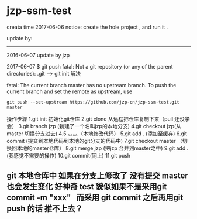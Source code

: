 # jzp-ssm-test

creata time 2017-06-06
notice: create the hole project , and run it .


update by:

------------------------------------------
2016-06-07 update by jzp

2017-06-07 $ git push fatal: Not a git repository (or any of the parent directories): .git
  --> git init 解决

fatal: The current branch master has no upstream branch.
To push the current branch and set the remote as upstream, use

    git push --set-upstream https://github.com/jzp-cn/jzp-ssm-test.git master

操作步骤
1.git init 初始化git仓库
2.git clone 从远程把仓库复制下来（pull 还没学会）
3.git branch jzp (新建了一个名叫jzp的本地分支)
4.git checkout jzp(从master 切换分支过去)
4.5  。。。。（本地修改代码）
5.git add .  (添加至缓存)
6.git commit (提交到本地代码到本地的git分支的代码中)
7.git checkout master  （切换回本地的master仓库）
8.git merge jzp (把jzp 合并到master之中)
9.git add . (我感觉不需要的操作)
10.git commit(同上)
11.git push




git 本地仓库中 如果在分支上修改了 没有提交  master也会发生变化  好神奇
test
貌似如果不是采用git commit -m "xxx"   而采用 git commit 之后再用git push 的话 推不上去？ 
-------------------------------------------
